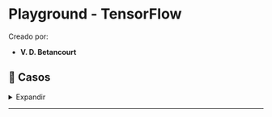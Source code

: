 # Playground - TensorFlow

Creado por:

- **V. D. Betancourt**




## 📑 Casos

<details>
    <summary> Expandir </summary>

1. Spiral
   
     * 


</details>

----------------



